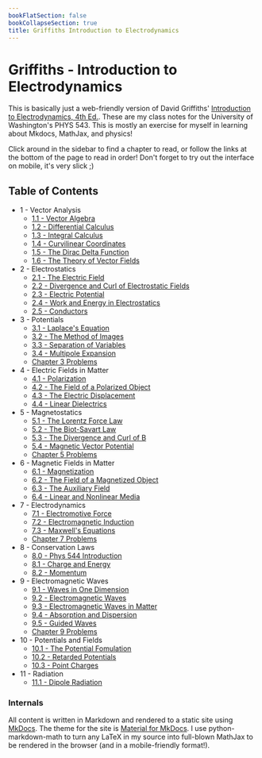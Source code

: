 ```yaml
---
bookFlatSection: false
bookCollapseSection: true
title: Griffiths Introduction to Electrodynamics
---
```



# Griffiths - Introduction to Electrodynamics

This is basically just a web-friendly version of David Griffiths' [Introduction to Electrodynamics, 4th Ed.](https://www.pearson.com/us/higher-education/program/Griffiths-Introduction-to-Electrodynamics-4th-Edition/PGM249908.html). These are my class notes for the University of Washington's PHYS 543. This is mostly an exercise for myself in learning about Mkdocs, MathJax, and physics!

Click around in the sidebar to find a chapter to read, or follow the links at the bottom of the page to read in order! Don't forget to try out the interface on mobile, it's very slick ;)

## Table of Contents

- 1 - Vector Analysis
    - [1.1 - Vector Algebra](ch1-1.md)
    - [1.2 - Differential Calculus](ch1-2.md)
    - [1.3 - Integral Calculus](ch1-3.md)
    - [1.4 - Curvilinear Coordinates](ch1-4.md)
    - [1.5 - The Dirac Delta Function](ch1-5.md)
    - [1.6 - The Theory of Vector Fields](ch1-6.md)
- 2 - Electrostatics
    - [2.1 - The Electric Field](ch2-1.md)
    - [2.2 - Divergence and Curl of Electrostatic Fields](ch2-2.md)
    - [2.3 - Electric Potential](ch2-3.md)
    - [2.4 - Work and Energy in Electrostatics](ch2-4.md)
    - [2.5 - Conductors](ch2-5.md)
- 3 - Potentials
    - [3.1 - Laplace's Equation](ch3-1.md)
    - [3.2 - The Method of Images](ch3-2.md)
    - [3.3 - Separation of Variables](ch3-3.md)
    - [3.4 - Multipole Expansion](ch3-4.md)
    - [Chapter 3 Problems](problems-ch3.md)
- 4 - Electric Fields in Matter
    - [4.1 - Polarization](ch4-1.md)
    - [4.2 - The Field of a Polarized Object](ch4-2.md)
    - [4.3 - The Electric Displacement](ch4-3.md)
    - [4.4 - Linear Dielectrics](ch4-4.md)
- 5 - Magnetostatics
    - [5.1 - The Lorentz Force Law](ch5-1.md)
    - [5.2 - The Biot-Savart Law](ch5-2.md)
    - [5.3 - The Divergence and Curl of B](ch5-3.md)
    - [5.4 - Magnetic Vector Potential](ch5-4.md)
    - [Chapter 5 Problems](problems-ch5.md)
- 6 - Magnetic Fields in Matter
    - [6.1 - Magnetization](ch6-1.md)
    - [6.2 - The Field of a Magnetized Object](ch6-2.md)
    - [6.3 - The Auxiliary Field](ch6-3.md)
    - [6.4 - Linear and Nonlinear Media](ch6-4.md)
- 7 - Electrodynamics
    - [7.1 - Electromotive Force](ch7-1.md)
    - [7.2 - Electromagnetic Induction](ch7-2.md)
    - [7.3 - Maxwell's Equations](ch7-3.md)
    - [Chapter 7 Problems](problems-ch7.md)
- 8 - Conservation Laws
    - [8.0 - Phys 544 Introduction](ch8-0.md)
    - [8.1 - Charge and Energy](ch8-1.md)
    - [8.2 - Momentum](ch8-2.md)
- 9 - Electromagnetic Waves
    - [9.1 - Waves in One Dimension](ch9-1.md)
    - [9.2 - Electromagnetic Waves](ch9-2.md)
    - [9.3 - Electromagnetic Waves in Matter](ch9-3.md)
    - [9.4 - Absorption and Dispersion](ch9-4.md)
    - [9.5 - Guided Waves](ch9-5.md)
    - [Chapter 9 Problems](problems-ch9.md)
- 10 - Potentials and Fields
    - [10.1 - The Potential Fomulation](ch10-1.md)
    - [10.2 - Retarded Potentials](ch10-2.md)
    - [10.3 - Point Charges](ch10-3.md)
- 11 - Radiation
    - [11.1 - Dipole Radiation](ch11-1.md)

### Internals

All content is written in Markdown and rendered to a static site using [MkDocs](https://www.mkdocs.org/). The theme for the site is [Material for MkDocs](https://squidfunk.github.io/mkdocs-material). I use python-markdown-math to turn any LaTeX in my source into full-blown MathJax to be rendered in the browser (and in a mobile-friendly format!).
